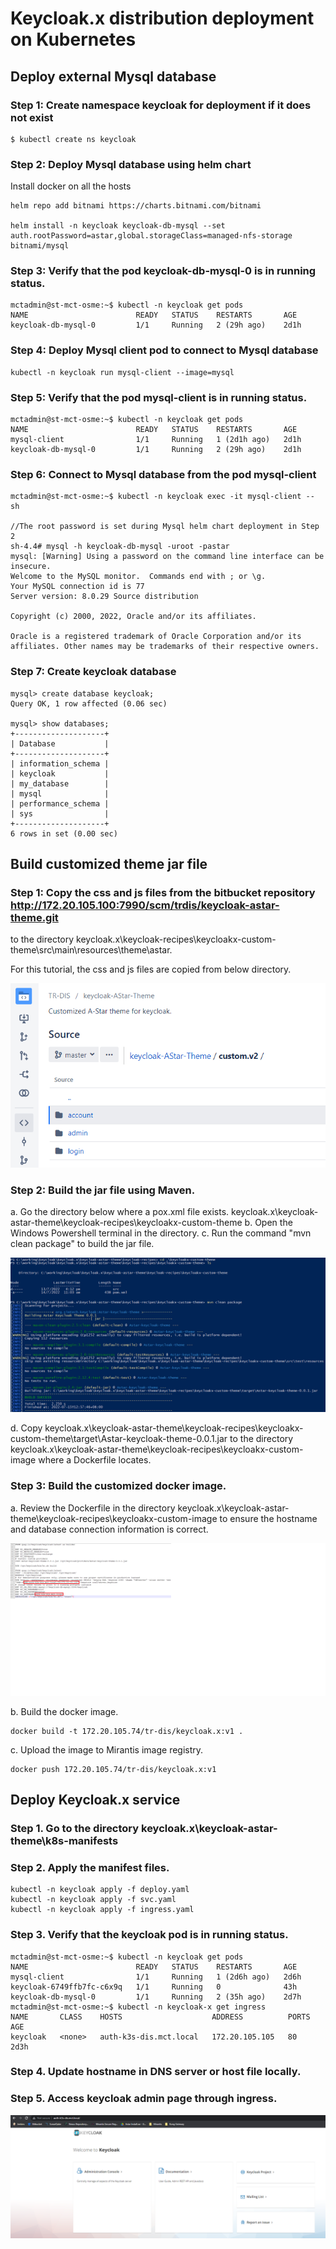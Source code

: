 # Keycloak.x distribution deployment on Kubernetes

## Deploy external Mysql database

### Step 1: Create namespace keycloak for deployment if it does not exist

```
$ kubectl create ns keycloak
```

### Step 2: Deploy Mysql database using helm chart
Install  docker on all the hosts
```
helm repo add bitnami https://charts.bitnami.com/bitnami

helm install -n keycloak keycloak-db-mysql --set auth.rootPassword=astar,global.storageClass=managed-nfs-storage bitnami/mysql
```

### Step 3: Verify that the pod keycloak-db-mysql-0 is in running status.

```
mctadmin@st-mct-osme:~$ kubectl -n keycloak get pods
NAME                        READY   STATUS    RESTARTS       AGE
keycloak-db-mysql-0         1/1     Running   2 (29h ago)    2d1h

```

### Step 4: Deploy Mysql client pod to connect to Mysql database

```
kubectl -n keycloak run mysql-client --image=mysql
```

### Step 5: Verify that the pod mysql-client is in running status.

```
mctadmin@st-mct-osme:~$ kubectl -n keycloak get pods
NAME                        READY   STATUS    RESTARTS       AGE
mysql-client                1/1     Running   1 (2d1h ago)   2d1h
keycloak-db-mysql-0         1/1     Running   2 (29h ago)    2d1h
```

### Step 6: Connect to Mysql database from the pod mysql-client

```
mctadmin@st-mct-osme:~$ kubectl -n keycloak exec -it mysql-client -- sh

//The root password is set during Mysql helm chart deployment in Step 2
sh-4.4# mysql -h keycloak-db-mysql -uroot -pastar
mysql: [Warning] Using a password on the command line interface can be insecure.
Welcome to the MySQL monitor.  Commands end with ; or \g.
Your MySQL connection id is 77
Server version: 8.0.29 Source distribution

Copyright (c) 2000, 2022, Oracle and/or its affiliates.

Oracle is a registered trademark of Oracle Corporation and/or its
affiliates. Other names may be trademarks of their respective owners.
```

### Step 7: Create keycloak database

```
mysql> create database keycloak;
Query OK, 1 row affected (0.06 sec)

mysql> show databases;
+--------------------+
| Database           |
+--------------------+
| information_schema |
| keycloak           |
| my_database        |
| mysql              |
| performance_schema |
| sys                |
+--------------------+
6 rows in set (0.00 sec)
```

## Build customized theme jar file

### Step 1: Copy the css and js files from the bitbucket repository http://172.20.105.100:7990/scm/trdis/keycloak-astar-theme.git
to the directory keycloak.x\keycloak-recipes\keycloakx-custom-theme\src\main\resources\theme\astar.

For this tutorial, the css and js files are copied from below directory.

![plot](./images/customized-astar-theme-file-dir.png)

### Step 2: Build the jar file using Maven.
a. Go the directory below where a pox.xml file exists.
	keycloak.x\keycloak-astar-theme\keycloak-recipes\keycloakx-custom-theme
b. Open the Windows Powershell terminal in the directory.
c. Run the command "mvn clean package" to build the jar file.

![plot](./images/maven-build-jar-file.PNG)

d. Copy keycloak.x\keycloak-astar-theme\keycloak-recipes\keycloakx-custom-theme\target\Astar-keycloak-theme-0.0.1.jar to the 
directory keycloak.x\keycloak-astar-theme\keycloak-recipes\keycloakx-custom-image where a Dockerfile locates.

### Step 3: Build the customized docker image.
a. Review the Dockerfile in the directory keycloak.x\keycloak-astar-theme\keycloak-recipes\keycloakx-custom-image to ensure 
the hostname and database connection information is correct.

![plot](./images/dockerfile-review.png)

b. Build the docker image.

```
docker build -t 172.20.105.74/tr-dis/keycloak.x:v1 .
```

c. Upload the image to Mirantis image registry.

```
docker push 172.20.105.74/tr-dis/keycloak.x:v1
```

## Deploy Keycloak.x service
### Step 1. Go to the directory keycloak.x\keycloak-astar-theme\k8s-manifests
### Step 2. Apply the manifest files.
```
kubectl -n keycloak apply -f deploy.yaml
kubectl -n keycloak apply -f svc.yaml
kubectl -n keycloak apply -f ingress.yaml
```

### Step 3. Verify that the keycloak pod is in running status.
```
mctadmin@st-mct-osme:~$ kubectl -n keycloak get pods
NAME                        READY   STATUS    RESTARTS       AGE
mysql-client                1/1     Running   1 (2d6h ago)   2d6h
keycloak-6749ffb7fc-c6x9q   1/1     Running   0              43h
keycloak-db-mysql-0         1/1     Running   2 (35h ago)    2d7h
mctadmin@st-mct-osme:~$ kubectl -n keycloak-x get ingress
NAME       CLASS    HOSTS                    ADDRESS          PORTS   AGE
keycloak   <none>   auth-k3s-dis.mct.local   172.20.105.105   80      2d3h
```
### Step 4. Update hostname in DNS server or host file locally.
### Step 5. Access keycloak admin page through ingress.
![plot](./images/keycloakx-admin-page.PNG)
